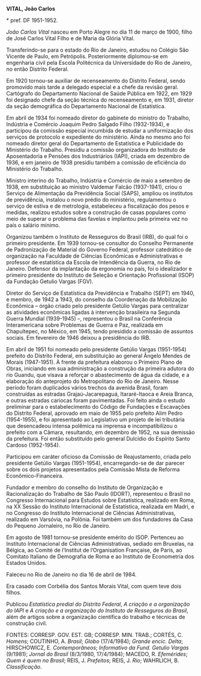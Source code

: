 **VITAL, João Carlos**

\* pref. DF 1951-1952.

*João Carlos Vital* nasceu em Porto Alegre no dia 11 de março de 1900,
filho de José Carlos Vital Filho e de Maria da Glória Vital.

Transferindo-se para o estado do Rio de Janeiro, estudou no Colégio São
Vicente de Paulo, em Petrópolis. Posteriormente diplomou-se em
engenharia civil pela Escola Politécnica da Universidade do Rio de
Janeiro, no então Distrito Federal.

Em 1920 tornou-se auxiliar de recenseamento do Distrito Federal, sendo
promovido mais tarde a delegado especial e a chefe da revisão geral.
Cartógrafo do Departamento Nacional de Saúde Pública em 1922, em 1929
foi designado chefe da seção técnica do recenseamento e, em 1931,
diretor da seção demográfica do Departamento Nacional de Estatística.

Em abril de 1934 foi nomeado diretor do gabinete do ministro do
Trabalho, Indústria e Comércio Joaquim Pedro Salgado Filho (1932-1934),
e participou da comissão especial incumbida de estudar a uniformização
dos serviços de protocolo e expediente do ministério. Ainda no mesmo ano
foi nomeado diretor geral do Departamento de Estatística e Publicidade
do Ministério do Trabalho. Presidiu a comissão organizadora do Instituto
de Aposentadoria e Pensões dos Industriários (IAPI), criada em dezembro
de 1936, e em janeiro de 1938 presidiu também a comissão de eficiência
do Ministério do Trabalho.

Ministro interino do Trabalho, Indústria e Comércio de maio a setembro
de 1938, em substituição ao ministro Valdemar Falcão (1937-1941), criou
o Serviço de Alimentação da Previdência Social (SAPS), ampliou os
institutos de previdência, instalou o novo prédio do ministério,
regulamentou o serviço de estiva e de metrologia, estabeleceu a
fiscalização dos pesos e medidas, realizou estudos sobre a construção de
casas populares como meio de superar o problema das favelas e implantou
pela primeira vez no país o salário mínimo.

Organizou também o Instituto de Resseguros do Brasil (IRB), do qual foi
o primeiro presidente. Em 1939 tornou-se consultor do Conselho
Permanente de Padronização de Material do Governo Federal, professor
catedrático de organização na Faculdade de Ciências Econômicas e
Administrativas e professor de estatística da Escola de Intendência da
Guerra, no Rio de Janeiro. Defensor da implantação da ergonomia no país,
foi o idealizador e primeiro presidente do Instituto de Seleção e
Orientação Profissional (ISOP) da Fundação Getulio Vargas (FGV).

Diretor do Serviço de Estatística da Previdência e Trabalho (SEPT) em
1940, e membro, de 1942 a 1943, do conselho da Coordenação da
Mobilização Econômica – órgão criado pelo presidente Getúlio Vargas para
centralizar as atividades econômicas ligadas à intervenção brasileira na
Segunda Guerra Mundial (1939-1945) –, representou o Brasil na
Conferência Interamericana sobre Problemas de Guerra e Paz, realizada em
Chapultepec, no México, em 1945, tendo presidido a comissão de assuntos
sociais. Em fevereiro de 1946 deixou a presidência do IRB.

Em abril de 1951 foi nomeado pelo presidente Getúlio Vargas (1951-1954)
prefeito do Distrito Federal, em substituição ao general Ângelo Mendes
de Morais (1947-1951). À frente da prefeitura elaborou o Primeiro Plano
de Obras, iniciando em sua administração a construção da primeira
adutora do rio Guandu, que visava a reforçar o abastecimento de água da
cidade, e a elaboração do anteprojeto do Metropolitano do Rio de
Janeiro. Nesse período foram duplicados vários trechos da avenida
Brasil, foram construídas as estradas Grajaú-Jacarepaguá, Itararé-Itaoca
e Areia Branca, e outras estradas cariocas foram pavimentadas. Foi feito
ainda o estudo preliminar para o estabelecimento do Código de Fundações
e Escavações do Distrito Federal, aprovado em maio de 1955 pelo prefeito
Alim Pedro (1954-1955), e foi apresentado ao Legislativo um projeto de
lei tributária que desencadeou intensa polêmica na imprensa e
incompatibilizou o prefeito com a Câmara, resultando, em dezembro de
1952, na sua demissão da prefeitura. Foi então substituído pelo general
Dulcídio do Espírito Santo Cardoso (1952-1954).

Participou em caráter oficioso da Comissão de Reajustamento, criada pelo
presidente Getúlio Vargas (1951-1954), encarregando-se de dar parecer
sobre os dois projetos apresentados pela Comissão Mista de Reforma
Econômico-Financeira.

Fundador e membro do conselho do Instituto de Organização e
Racionalização do Trabalho de São Paulo (IDORT), representou o Brasil no
Congresso Internacional para Estudos sobre Estatística, realizado em
Roma, na XX Sessão do Instituto Internacional de Estatística, realizada
em Madri, e no Congresso do Instituto Internacional de Ciências
Administrativas, realizado em Varsóvia, na Polônia. Foi também um dos
fundadores da Casa do Pequeno Jornaleiro, no Rio de Janeiro.

Em agosto de 1981 tornou-se presidente emérito do ISOP. Pertenceu ao
Instituto Internacional de Ciências Administrativas, sediado em
Bruxelas, na Bélgica, ao Comité de l’Institut de l’Organisation
Française, de Paris, ao Comitato Italiano de Demografia de Roma e ao
Instituto de Econometria dos Estados Unidos.

Faleceu no Rio de Janeiro no dia 16 de abril de 1984.

Era casado com Corbélia dos Santos Morais Vital, com quem teve dois
filhos.

Publicou *Estatística predial do Distrito Federal*, *A criação e a
organização do IAPI* e *A criação e a organização do Instituto de
Resseguros do Brasil*, além de artigos sobre a organização científica do
trabalho e técnicas de construção civil.

FONTES: CORRESP. GOV. EST. GB; CORRESP. MIN. TRAB.; CORTÉS, C. *Homens*;
COUTINHO, A. *Brasil*; *Globo* (17/4/1984); *Grande encic. Delta*;
HIRSCHOWICZ, E. *Contemporâneos*; *Informativo da Fund. Getulio Vargas*
(9/1981); *Jornal do Brasil* (8/3/1980, 17/4/1984); MACEDO, R.
*Efemérides*; *Quem* *é quem no Brasil*; REIS, J. *Prefeitos*; REIS, J.
*Rio*; WAHRLICH, B. *Classificação*.
